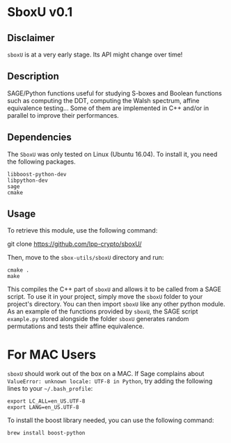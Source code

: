 # SboxU v0.1


## Disclaimer

`sboxU` is at a very early stage. Its API might change over time!

## Description

SAGE/Python functions useful for studying S-boxes and Boolean
functions such as computing the DDT, computing the Walsh spectrum,
affine equivalence testing... Some of them are implemented in C++
and/or in parallel to improve their performances.


## Dependencies

The `SboxU` was only tested on Linux (Ubuntu 16.04). To install it,
you need the following packages.

```
libboost-python-dev
libpython-dev
sage
cmake
```

## Usage

To retrieve this module, use the following command:

git clone https://github.com/lpp-crypto/sboxU/

Then, move to the `sbox-utils/sboxU` directory and run:

```
cmake .
make
```

This compiles the C++ part of `sboxU` and allows it to be called from
a SAGE script. To use it in your project, simply move the `sboxU`
folder to your project's directory. You can then import `sboxU` like
any other python module.  As an example of the functions provided by
`sboxU`, the SAGE script `example.py` stored alongside the folder
`sboxU` generates random permutations and tests their affine
equivalence.


# For MAC Users

`sboxU` should work out of the box on a MAC. If Sage complains about
`ValueError: unknown locale: UTF-8 in Python`, try adding the
following lines to your `~/.bash_profile`:

```
export LC_ALL=en_US.UTF-8
export LANG=en_US.UTF-8
```

To install the boost library needed, you can use the following
command:

```
brew install boost-python
```

